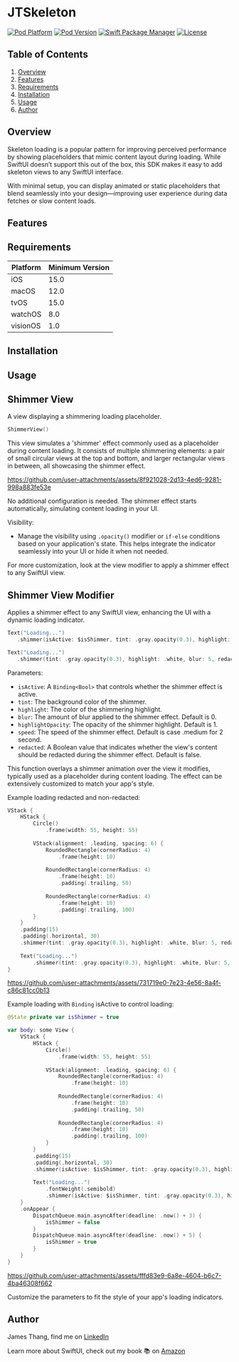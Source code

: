 # JTSkeleton

[![Pod Platform](http://img.shields.io/cocoapods/p/SDWebImage.svg?style=flat)](http://cocoadocs.org/docsets/SDWebImage/)
[![Pod Version](http://img.shields.io/cocoapods/v/SDWebImage.svg?style=flat)](https://cocoapods.org/pods/Tutorials)
[![Swift Package Manager](https://img.shields.io/badge/Swift%20Package%20Manager-compatible-brightgreen.svg)](https://github.com/apple/swift-package-manager)
[![License](https://img.shields.io/badge/license-MIT-blue.svg?style=flat)](http://mit-license.org)

## Table of Contents
1. [Overview](#overview)
2. [Features](#features)
3. [Requirements](#requirements)
4. [Installation](#installation)
5. [Usage](#usage)
6. [Author](#author)

## Overview
Skeleton loading is a popular pattern for improving perceived performance by showing placeholders that mimic content layout during loading. While SwiftUI doesn’t support this out of the box, this SDK makes it easy to add skeleton views to any SwiftUI interface.

With minimal setup, you can display animated or static placeholders that blend seamlessly into your design—improving user experience during data fetches or slow content loads.

## Features

## Requirements

| Platform | Minimum Version |
|----------|-----------------|
| iOS      | 15.0            |
| macOS    | 12.0            |
| tvOS     | 15.0            |
| watchOS  |  8.0            |
| visionOS |  1.0            |

## Installation

## Usage

## Shimmer View

A view displaying a shimmering loading placeholder.

```swift
ShimmerView()
```

This view simulates a 'shimmer' effect commonly used as a placeholder during content loading. It consists of multiple shimmering elements: a pair of small circular views at the top and bottom, and larger rectangular views in between, all showcasing the shimmer effect.

https://github.com/user-attachments/assets/8f921028-2d13-4ed6-9281-998a883fe53e

No additional configuration is needed. The shimmer effect starts automatically, simulating content loading in your UI.

Visibility: 
- Manage the visibility using `.opacity()` modifier or `if-else` conditions based on your application's state. This helps integrate the indicator seamlessly into your UI or hide it when not needed.

For more customization, look at the view modifier to apply a shimmer effect to any SwiftUI view.

## Shimmer View Modifier

Applies a shimmer effect to any SwiftUI view, enhancing the UI with a dynamic loading indicator.

```swift
Text("Loading...")
   .shimmer(isActive: $isShimmer, tint: .gray.opacity(0.3), highlight: .white, blur: 5, redacted: true)

Text("Loading...")
   .shimmer(tint: .gray.opacity(0.3), highlight: .white, blur: 5, redacted: false)
```

Parameters:
- `isActive`: A `Binding<Bool>` that controls whether the shimmer effect is active.
- `tint`: The background color of the shimmer.
- `highlight`: The color of the shimmering highlight.
- `blur`: The amount of blur applied to the shimmer effect. Default is 0.
- `highlightOpacity`: The opacity of the shimmer highlight. Default is 1.
- `speed`: The speed of the shimmer effect. Default is case .medium for 2 second.
- `redacted`: A Boolean value that indicates whether the view's content should be redacted during the shimmer effect. Default is false.

This function overlays a shimmer animation over the view it modifies, typically used as a placeholder during content loading. The effect can be extensively customized to match your app's style.

Example loading redacted and non-redacted:

```swift
VStack {
    HStack {
        Circle()
            .frame(width: 55, height: 55)
        
        VStack(alignment: .leading, spacing: 6) {
            RoundedRectangle(cornerRadius: 4)
                .frame(height: 10)
            
            RoundedRectangle(cornerRadius: 4)
                .frame(height: 10)
                .padding(.trailing, 50)
            
            RoundedRectangle(cornerRadius: 4)
                .frame(height: 10)
                .padding(.trailing, 100)
        }
    }
    .padding(15)
    .padding(.horizontal, 30)
    .shimmer(tint: .gray.opacity(0.3), highlight: .white, blur: 5, redacted: true)
    
    Text("Loading...")
        .shimmer(tint: .gray.opacity(0.3), highlight: .white, blur: 5, redacted: false)
}
```

https://github.com/user-attachments/assets/731719e0-7e23-4e56-8a4f-c86c81cc0b13

Example loading with `Binding` isActive to control loading:

```swift
@State private var isShimmer = true

var body: some View {
    VStack {
        HStack {
            Circle()
                .frame(width: 55, height: 55)
            
            VStack(alignment: .leading, spacing: 6) {
                RoundedRectangle(cornerRadius: 4)
                    .frame(height: 10)
                
                RoundedRectangle(cornerRadius: 4)
                    .frame(height: 10)
                    .padding(.trailing, 50)
                
                RoundedRectangle(cornerRadius: 4)
                    .frame(height: 10)
                    .padding(.trailing, 100)
            }
        }
        .padding(15)
        .padding(.horizontal, 30)
        .shimmer(isActive: $isShimmer, tint: .gray.opacity(0.3), highlight: .white, blur: 5, redacted: true)
        
        Text("Loading...")
            .fontWeight(.semibold)
            .shimmer(isActive: $isShimmer, tint: .gray.opacity(0.3), highlight: .white, blur: 5, redacted: false)
    }
    .onAppear {
        DispatchQueue.main.asyncAfter(deadline: .now() + 3) {
            isShimmer = false
        }
        DispatchQueue.main.asyncAfter(deadline: .now() + 5) {
            isShimmer = true
        }
    }
}
```

https://github.com/user-attachments/assets/fffd83e9-6a8e-4604-b6c7-4ba46308f662

Customize the parameters to fit the style of your app's loading indicators.

## Author

James Thang, find me on [LinkedIn](https://www.linkedin.com/in/jamesthang/)

Learn more about SwiftUI, check out my book :books: on [Amazon](https://www.amazon.com/Ultimate-SwiftUI-Handbook-iOS-Developers-ebook/dp/B0CKBVY7V6/ref=tmm_kin_swatch_0?_encoding=UTF8&qid=1696776124&sr=8-1)
